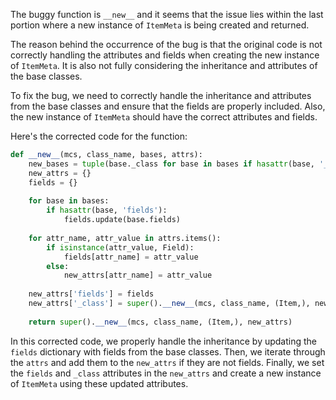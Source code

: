 The buggy function is `__new__` and it seems that the issue lies within the last portion where a new instance of `ItemMeta` is being created and returned.

The reason behind the occurrence of the bug is that the original code is not correctly handling the attributes and fields when creating the new instance of `ItemMeta`. It is also not fully considering the inheritance and attributes of the base classes.

To fix the bug, we need to correctly handle the inheritance and attributes from the base classes and ensure that the fields are properly included. Also, the new instance of `ItemMeta` should have the correct attributes and fields.

Here's the corrected code for the function:

```python
def __new__(mcs, class_name, bases, attrs):
    new_bases = tuple(base._class for base in bases if hasattr(base, '_class'))
    new_attrs = {}
    fields = {}
    
    for base in bases:
        if hasattr(base, 'fields'):
            fields.update(base.fields)
    
    for attr_name, attr_value in attrs.items():
        if isinstance(attr_value, Field):
            fields[attr_name] = attr_value
        else:
            new_attrs[attr_name] = attr_value
    
    new_attrs['fields'] = fields
    new_attrs['_class'] = super().__new__(mcs, class_name, (Item,), new_attrs)
    
    return super().__new__(mcs, class_name, (Item,), new_attrs)
```

In this corrected code, we properly handle the inheritance by updating the `fields` dictionary with fields from the base classes. Then, we iterate through the `attrs` and add them to the `new_attrs` if they are not fields. Finally, we set the `fields` and `_class` attributes in the `new_attrs` and create a new instance of `ItemMeta` using these updated attributes.